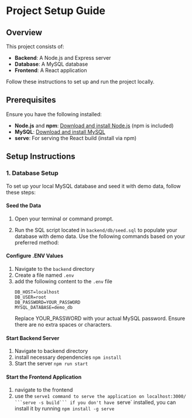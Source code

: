 # Project Setup Guide

## Overview

This project consists of:
- **Backend**: A Node.js and Express server
- **Database**: A MySQL database
- **Frontend**: A React application

Follow these instructions to set up and run the project locally.

## Prerequisites

Ensure you have the following installed:
- **Node.js** and **npm**: [Download and install Node.js](https://nodejs.org/) (npm is included)
- **MySQL**: [Download and install MySQL](https://dev.mysql.com/downloads/)
- **serve**: For serving the React build (install via npm)

## Setup Instructions

### 1. Database Setup

To set up your local MySQL database and seed it with demo data, follow these steps:

#### Seed the Data

1. Open your terminal or command prompt.

2. Run the SQL script located in `backend/db/seed.sql` to populate your database with demo data. Use the following commands based on your preferred method:

#### Configure .ENV Values

1. Navigate to the `backend` directory
2. Create a file named `.env`
3. add the following content to the `.env` file
   ```
   DB_HOST=localhost
   DB_USER=root
   DB_PASSWORD=YOUR_PASSWORD
   MYSQL_DATABASE=demo_db
   ```
   Replace YOUR_PASSWORD with your actual MySQL password. Ensure there are no extra spaces or characters.

#### Start Backend Server

1. Navigate to backend directory
2. install necessary dependencies
   ```npm install ```
3. Start the server
   ```npm run start```

#### Start the Frontend Application

1. navigate to the frontend
2. use the `serve1 command to serve the application on localhost:3000/
   ```serve -s build```
   if you don't have `serve` installed, you can install it by running
   ```npm install -g serve```
